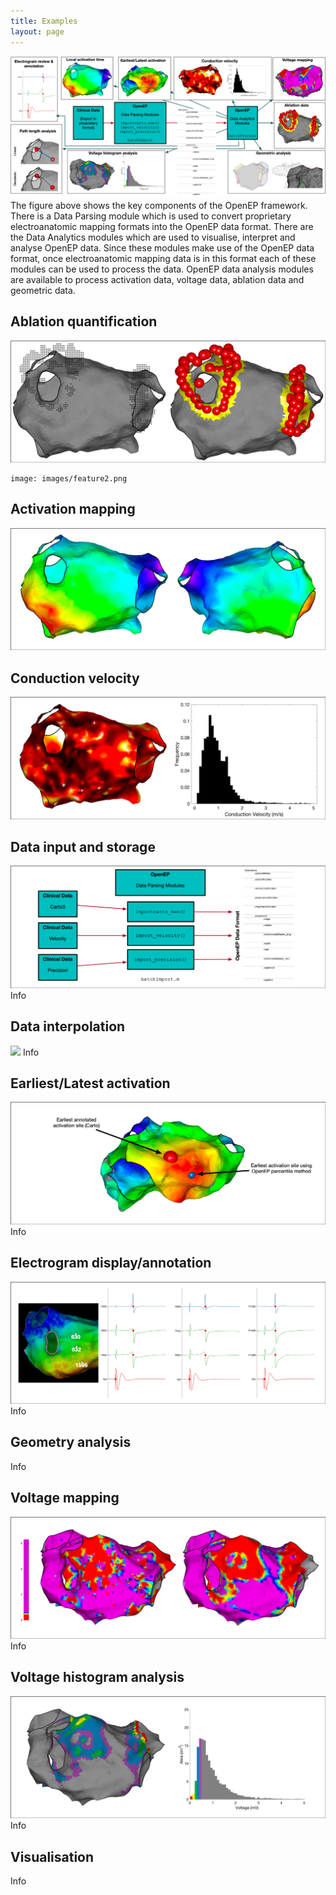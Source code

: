 ```yaml
---
title: Examples
layout: page
---
```

<img src="/images/examples.png">
The figure above shows the key components of the OpenEP framework. There is a Data Parsing module which is used to convert proprietary electroanatomic mapping formats into the OpenEP data format. There are the Data Analytics modules which are used to visualise, interpret and analyse OpenEP data. Since these modules make use of the OpenEP data format, once electroanatomic mapping data is in this format each of these modules can be used to process the data. OpenEP data analysis modules are available to process activation data, voltage data, ablation data and geometric data.

## Ablation quantification
<img src="/images/gallery-ablation.png">


```
image: images/feature2.png
```

## Activation mapping
<img src="/images/gallery-lat.png">

## Conduction velocity
<img src="/images/gallery-cv.png">

## Data input and storage
<img src="/images/gallery-dataimport.png">
Info

## Data interpolation
<img src="/images/">
Info

## Earliest/Latest activation
<img src="/images/gallery-earlylateact.png">
Info

## Electrogram display/annotation
<img src="/images/gallery-egm.png">
Info

## Geometry analysis

Info

## Voltage mapping
<img src="/images/gallery-voltage.png">
Info

## Voltage histogram analysis
<img src="/images/gallery-vha.png">
Info

## Visualisation

Info
